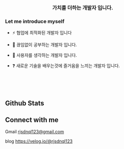 ### <div align="center">가치를 더하는 개발자 입니다.</div>  
  
### Let me introduce myself
-  ⚡ 협업에 최적화된 개발자 입니다  
  

- 🔭 끊임없이 공부하는 개발자 입니다.  
  

- 🌱 사용자를 생각하는 개발자 입니다.  
  

- ❓ 새로운 기술을 배우는것에 즐거움을 느끼는 개발자 입니다.  
  

<br/>  



<br/>  


  
  

<br/>  


## Github Stats  
<!-- <div align="center"><img src="https://github-readme-stats.vercel.app/api?username=rjsdnql123&show_icons=true&count_private=true&hide_border=true" align="center" /></div>   -->

## Connect with me
Gmail rjsdnql123@gmail.com

blog https://velog.io/@rjsdnql123
